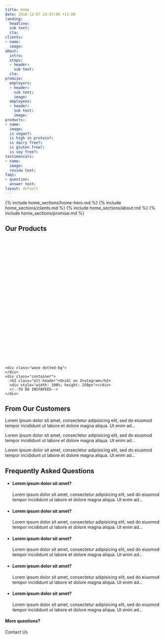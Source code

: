 ```yaml
---
title: Home
date: 2016-12-07 14:47:00 +11:00
landing:
  headline:
  sub text:
  cta:
clients:
- name:
  image:
about:
  intro:
  steps:
  - header:
    sub text:
  cta:
promise:
  employers:
  - header:
    sub text:
    image:
  employees:
  - header:
    sub text:
    image:
products:
- name:
  image:
  is vegan?:
  is high in protein?:
  is dairy free?:
  is gluten free?:
  is soy free?:
testimonials:
- name:
  image:
  review text:
faqs:
- question:
  answer text:
layout: default
---
```


<main>
  {% include home_sections/home-hero.md %}
  {% include home_sections/clients.md %}
  {% include home_sections/about.md %}
  {% include home_sections/promise.md %}

  <h2 class="handdrawn green-header right-header">Our Products</h2>
  <section class="dotted-bg"> <!--PRODUCTS-->
    <div class="wave offwhite-bg">
    </div>
    <div style="width: 100%; height: 400px"></div>
    <!--TO DO CAROUSEL-->
  </section>
  <section> <!--INSTAGRAM FEED-->

    <div class="wave dotted-bg">
    </div>
    <div class="container">
      <h2 class="alt-header">Gnibl on Instagram</h2>
      <div style="width: 100%; height: 250px"></div>
      <!--TO DO INSTAFEED-->
    </div>
  </section>

  <h2 class="handdrawn red-header left-header">From Our Customers</h2>
  <section> <!--TESTIMONIALS-->
    <div class="container">
      <div class="col-xs-12 col-sm-4 col-sm-offset-0">
        <div class="testimonial col-xs-8 col-sm-12 pull-right">
          <p>Lorem ipsum dolor sit amet, consectetur adipisicing elit,
            sed do eiusmod tempor incididunt ut labore et dolore magna aliqua.
             Ut enim ad...</p>
        </div>
        <div class="testimonial-photo col-xs-4 col-sm-12" style="background-image:url()">
        </div>
      </div>
      <div class="col-xs-12 col-sm-4 col-sm-offset-0">
        <div class="testimonial col-xs-8 col-sm-12">
          <p>Lorem ipsum dolor sit amet, consectetur adipisicing elit,
            sed do eiusmod tempor incididunt ut labore et dolore magna aliqua.
             Ut enim ad...</p>
        </div>
        <div class="testimonial-photo col-xs-4 col-sm-12" style="background-image:url()">
        </div>
      </div>
      <div class="col-xs-12 col-sm-4 col-sm-offset-0">
        <div class="testimonial col-xs-8 col-sm-12 pull-right">
          <p>Lorem ipsum dolor sit amet, consectetur adipisicing elit,
            sed do eiusmod tempor incididunt ut labore et dolore magna aliqua.
             Ut enim ad...</p>
        </div>
        <div class="testimonial-photo col-xs-4 col-sm-12" style="background-image:url()">
        </div>
      </div>
    </div>
  </section>
  <section class="faqs"> <!--FAQS-->
    <div class="wave offwhite-bg">
    </div>
    <div class="container">
      <h2 class="alt-header">Frequently Asked Questions</h2>
      <ul class="collapsible">
        <div class="row"><li class="open">
          <div class="col-xs-9 col-xs-offset-2 col-sm-10 col-sm-offset-1">
            <h4>Lorem ipsum dolor sit amet?</h4>
          </div>
          <div class="col-xs-9 col-xs-offset-2 col-sm-10 col-sm-offset-1">
            <p>Lorem ipsum dolor sit amet, consectetur adipisicing elit,
            sed do eiusmod tempor incididunt ut labore et dolore magna aliqua.
            Ut enim ad...</p>
          </div>
        </li></div>
        <div class="row"><li>
          <div class="col-xs-9 col-xs-offset-2 col-sm-10 col-sm-offset-1">
            <h4>Lorem ipsum dolor sit amet?</h4>
          </div>
          <div class="col-xs-9 col-xs-offset-2 col-sm-10 col-sm-offset-1">
            <p>Lorem ipsum dolor sit amet, consectetur adipisicing elit,
            sed do eiusmod tempor incididunt ut labore et dolore magna aliqua.
            Ut enim ad...</p>
          </div>
        </li></div>
        <div class="row"><li>
          <div class="col-xs-9 col-xs-offset-2 col-sm-10 col-sm-offset-1">
            <h4>Lorem ipsum dolor sit amet?</h4>
          </div>
          <div class="col-xs-9 col-xs-offset-2 col-sm-10 col-sm-offset-1">
            <p>Lorem ipsum dolor sit amet, consectetur adipisicing elit,
            sed do eiusmod tempor incididunt ut labore et dolore magna aliqua.
            Ut enim ad...</p>
          </div>
        </li></div>
        <div class="row"><li>
          <div class="col-xs-9 col-xs-offset-2 col-sm-10 col-sm-offset-1">
            <h4>Lorem ipsum dolor sit amet?</h4>
          </div>
          <div class="col-xs-9 col-xs-offset-2 col-sm-10 col-sm-offset-1">
            <p>Lorem ipsum dolor sit amet, consectetur adipisicing elit,
            sed do eiusmod tempor incididunt ut labore et dolore magna aliqua.
            Ut enim ad...</p>
          </div>
        </li></div>
        <div class="row"><li>
          <div class="col-xs-9 col-xs-offset-2 col-sm-10 col-sm-offset-1">
            <h4>Lorem ipsum dolor sit amet?</h4>
          </div>
          <div class="col-xs-9 col-xs-offset-2 col-sm-10 col-sm-offset-1">
            <p>Lorem ipsum dolor sit amet, consectetur adipisicing elit,
            sed do eiusmod tempor incididunt ut labore et dolore magna aliqua.
            Ut enim ad...</p>
          </div>
        </li></div>
      </ul>
      <h4 class="alt-header">More questions?</h4>
      <a class="btn btn-green">Contact Us</a>
    </div>
  </section>
</main>
